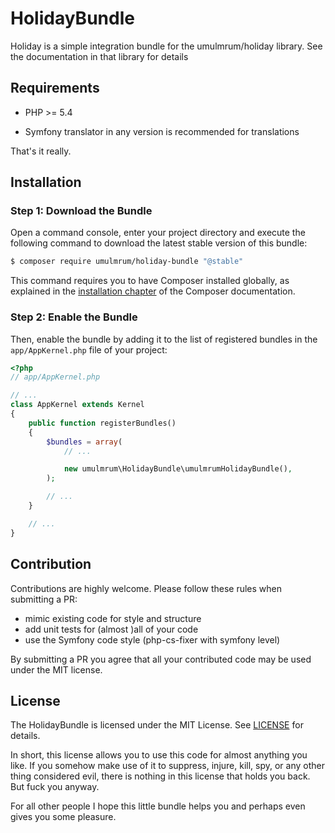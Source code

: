 
# HolidayBundle

Holiday is a simple integration bundle for the umulmrum/holiday library.
See the documentation in that library for details

## Requirements

- PHP >= 5.4

- Symfony translator in any version is recommended for translations

That's it really.

## Installation

### Step 1: Download the Bundle

Open a command console, enter your project directory and execute the
following command to download the latest stable version of this bundle:

```bash
$ composer require umulmrum/holiday-bundle "@stable"
```

This command requires you to have Composer installed globally, as explained
in the [installation chapter](https://getcomposer.org/doc/00-intro.md)
of the Composer documentation.

### Step 2: Enable the Bundle

Then, enable the bundle by adding it to the list of registered bundles
in the `app/AppKernel.php` file of your project:

```php
<?php
// app/AppKernel.php

// ...
class AppKernel extends Kernel
{
    public function registerBundles()
    {
        $bundles = array(
            // ...

            new umulmrum\HolidayBundle\umulmrumHolidayBundle(),
        );

        // ...
    }

    // ...
}
```

## Contribution

Contributions are highly welcome. Please follow these rules when submitting a PR:

- mimic existing code for style and structure
- add unit tests for (almost )all of your code
- use the Symfony code style (php-cs-fixer with symfony level)

By submitting a PR you agree that all your contributed code may be used under the MIT license.

## License

The HolidayBundle is licensed under the MIT License. See [LICENSE](Resources/meta/LICENSE) for details.

In short, this license allows you to use this code for almost anything you like. If you somehow make use of it to
suppress, injure, kill, spy, or any other thing considered evil, there is nothing in this license that holds you back. 
But fuck you anyway.

For all other people I hope this little bundle helps you and perhaps even gives you some pleasure.
